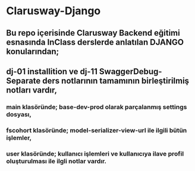 # Clarusway-Django

## Bu repo içerisinde Clarusway Backend eğitimi esnasında InClass derslerde anlatılan DJANGO konularından;

## dj-01 installition ve dj-11 SwaggerDebug-Separate ders notlarının tamamının birleştirilmiş notları vardır,

### main klasöründe; base-dev-prod olarak parçalanmış settings dosyası,

### fscohort klasöründe; model-serializer-view-url ile ilgili bütün işlemler,

### user klasöründe; kullanıcı işlemleri ve kullanıcıya ilave profil oluşturulması ile ilgli notlar vardır.
